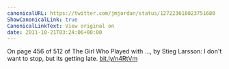 ```yaml
---
canonicalURL: https://twitter.com/jmjordan/status/127223610023751680
ShowCanonicalLink: true
CanonicalLinkText: View original on
date: 2011-10-21T03:24:06+00:00
---
```

On page 456 of 512 of The Girl Who Played with ..., by Stieg Larsson: I don't want to stop, but its getting late. [bit.ly/n4RtVm](http://bit.ly/n4RtVm)